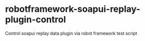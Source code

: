 # robotframework-soapui-replay-plugin-control
Control soapui replay data plugin via robot framework test script
